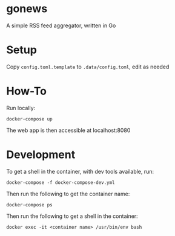 # gonews
A simple RSS feed aggregator, written in Go

# Setup

Copy ```config.toml.template``` to ```.data/config.toml```, edit as needed

# How-To

Run locally:

```
docker-compose up
```

The web app is then accessible at localhost:8080

# Development

To get a shell in the container, with dev tools available, run:

```
docker-compose -f docker-compose-dev.yml
```

Then run the following to get the container name:

```
docker-compose ps
```

Then run the following to get a shell in the container:

```
docker exec -it <container name> /usr/bin/env bash
```
